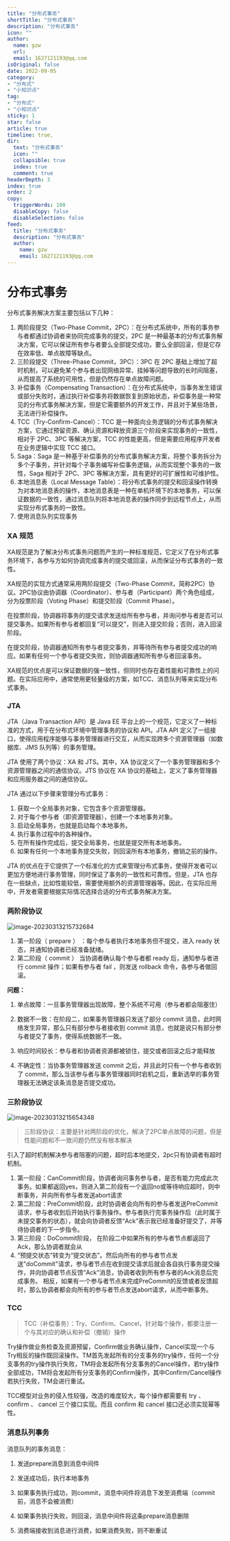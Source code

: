 ```yaml
---
title: "分布式事务"
shortTitle: "分布式事务"
description: "分布式事务"
icon: ""
author: 
  name: gzw
  url: 
  email: 1627121193@qq.com
isOriginal: false
date: 2022-09-05
category: 
- "分布式"
- "小知识点"
tag:
- "分布式"
- "小知识点"
sticky: 1
star: false
article: true
timeline: true,
dir:
  text: "分布式事务"
  icon: ""
  collapsible: true
  index: true
  comment: true
headerDepth: 3
index: true
order: 2
copy:
  triggerWords: 100
  disableCopy: false
  disableSelection: false
feed:
  title: "分布式事务"
  description: "分布式事务"
  author:
    name: gzw
    email: 1627121193@qq.com
---
```






# 分布式事务

分布式事务解决方案主要包括以下几种：

1. 两阶段提交（Two-Phase Commit，2PC）：在分布式系统中，所有的事务参与者都通过协调者来协同完成事务的提交，2PC 是一种最基本的分布式事务解决方案，它可以保证所有参与者要么全部提交成功，要么全部回滚，但是它存在效率低、单点故障等缺点。
2. 三阶段提交（Three-Phase Commit，3PC）：3PC 在 2PC 基础上增加了超时机制，可以避免某个参与者出现网络异常、挂掉等问题导致的长时间阻塞，从而提高了系统的可用性，但是仍然存在单点故障问题。
3. 补偿事务（Compensating Transaction）：在分布式系统中，当事务发生错误或部分失败时，通过执行补偿事务将数据恢复到原始状态，补偿事务是一种常见的分布式事务解决方案，但是它需要额外的开发工作，并且对于某些场景，无法进行补偿操作。
4. TCC（Try-Confirm-Cancel）：TCC 是一种面向业务逻辑的分布式事务解决方案，它通过预留资源、确认资源和释放资源三个阶段来实现事务的一致性，相对于 2PC、3PC 等解决方案，TCC 的性能更高，但是需要应用程序开发者在业务逻辑中实现 TCC 接口。
5. Saga：Saga 是一种基于补偿事务的分布式事务解决方案，将整个事务拆分为多个子事务，并针对每个子事务编写补偿事务逻辑，从而实现整个事务的一致性，Saga 相对于 2PC、3PC 等解决方案，具有更好的可扩展性和可维护性。
6. 本地消息表（Local Message Table）：将分布式事务的提交和回滚操作转换为对本地消息表的操作，本地消息表是一种在单机环境下的本地事务，可以保证数据的一致性，通过消息队列将本地消息表的操作同步到远程节点上，从而实现分布式事务的一致性。
7. 使用消息队列实现事务





### XA 规范

XA规范是为了解决分布式事务问题而产生的一种标准规范，它定义了在分布式事务环境下，各参与方如何协调完成事务的提交或回滚，从而保证分布式事务的一致性。

XA规范的实现方式通常采用两阶段提交（Two-Phase Commit，简称2PC）协议。2PC协议由协调器（Coordinator）、参与者（Participant）两个角色组成，分为投票阶段（Voting Phase）和提交阶段（Commit Phase）。

在投票阶段，协调器将事务的提交请求发送给所有参与者，并询问参与者是否可以提交事务。如果所有参与者都回复“可以提交”，则进入提交阶段；否则，进入回滚阶段。

在提交阶段，协调器通知所有参与者提交事务，并等待所有参与者提交成功的响应。如果有任何一个参与者提交失败，则协调器通知所有参与者回滚事务。

XA规范的优点是可以保证数据的强一致性，但同时也存在着性能和可靠性上的问题。在实际应用中，通常使用更轻量级的方案，如TCC、消息队列等来实现分布式事务。





### JTA

JTA（Java Transaction API）是 Java EE 平台上的一个规范，它定义了一种标准的方式，用于在分布式环境中管理事务的协议和 API。JTA API 定义了一组接口，使得应用程序能够与事务管理器进行交互，从而实现跨多个资源管理器（如数据库、JMS 队列等）的事务管理。

JTA 使用了两个协议：XA 和 JTS。其中，XA 协议定义了一个事务管理器和多个资源管理器之间的通信协议。JTS 协议在 XA 协议的基础上，定义了事务管理器和应用服务器之间的通信协议。

JTA 通过以下步骤来管理分布式事务：

1. 获取一个全局事务对象，它包含多个资源管理器。
2. 对于每个参与者（即资源管理器），创建一个本地事务对象。
3. 启动全局事务，也就是启动每个本地事务。
4. 执行事务过程中的各种操作。
5. 在所有操作完成后，提交全局事务，也就是提交所有本地事务。
6. 如果有任何一个本地事务提交失败，则回滚所有本地事务，撤销之前的操作。

JTA 的优点在于它提供了一个标准化的方式来管理分布式事务，使得开发者可以更加方便地进行事务管理，同时保证了事务的一致性和可靠性。但是，JTA 也存在一些缺点，比如性能较低，需要使用额外的资源管理器等。因此，在实际应用中，开发者需要根据实际情况选择合适的分布式事务解决方案。





### 两阶段协议

![image-20230313215732684](https://my-photos-1.oss-cn-hangzhou.aliyuncs.com/markdown//%E5%88%86%E5%B8%83%E5%BC%8F%E4%BA%8B%E5%8A%A1/20230313/%E4%B8%A4%E9%98%B6%E6%AE%B5%E5%8D%8F%E8%AE%AE.png)

1. 第一阶段（ prepare ） ：每个参与者执行本地事务但不提交，进入 ready 状态，并通知协调者已经准备就绪。
2. 第二阶段（ commit ） 当协调者确认每个参与者都 ready 后，通知参与者进行 commit 操作；如果有参与者 fail ，则发送 rollback 命令，各参与者做回滚。

**问题：**

1. 单点故障：一旦事务管理器出现故障，整个系统不可用（参与者都会阻塞住）

2. 数据不一致：在阶段二，如果事务管理器只发送了部分 commit 消息，此时网络发生异常，那么只有部分参与者接收到 commit 消息，也就是说只有部分参与者提交了事务，使得系统数据不一致。

3. 响应时间较长：参与者和协调者资源都被锁住，提交或者回滚之后才能释放
4. 不确定性：当协事务管理器发送 commit 之后，并且此时只有一个参与者收到了 commit，那么当该参与者与事务管理器同时宕机之后，重新选举的事务管理器无法确定该条消息是否提交成功。



### 三阶段协议

![image-20230313215654348](https://my-photos-1.oss-cn-hangzhou.aliyuncs.com/markdown//%E5%88%86%E5%B8%83%E5%BC%8F%E4%BA%8B%E5%8A%A1/20230313/%E4%B8%89%E9%98%B6%E6%AE%B5%E5%8D%8F%E8%AE%AE.png)

> 三阶段协议：主要是针对两阶段的优化，解决了2PC单点故障的问题，但是性能问题和不一致问题仍然没有根本解决

引入了超时机制解决参与者阻塞的问题，超时后本地提交，2pc只有协调者有超时机制。

1. 第一阶段：CanCommit阶段，协调者询问事务参与者，是否有能力完成此次事务。如果都返回yes，则进入第二阶段有一个返回no或等待响应超时，则中断事务，并向所有参与者发送abort请求
2. 第二阶段：PreCommit阶段，此时协调者会向所有的参与者发送PreCommit请求，参与者收到后开始执行事务操作。参与者执行完事务操作后（此时属于未提交事务的状态），就会向协调者反馈“Ack”表示我已经准备好提交了，并等待协调者的下一步指令。
3. 第三阶段：DoCommit阶段， 在阶段二中如果所有的参与者节点都返回了Ack，那么协调者就会从
4. “预提交状态”转变为“提交状态”。然后向所有的参与者节点发送"doCommit"请求，参与者节点在收到提交请求后就会各自执行事务提交操作，并向协调者节点反馈“Ack”消息，协调者收到所有参与者的Ack消息后完成事务。 相反，如果有一个参与者节点未完成PreCommit的反馈或者反馈超时，那么协调者都会向所有的参与者节点发送abort请求，从而中断事务。





### TCC

> TCC（补偿事务）：Try、Confirm、Cancel，针对每个操作，都要注册一个与其对应的确认和补偿（撤销）操作

Try操作做业务检查及资源预留，Confirm做业务确认操作，Cancel实现一个与Try相反的操作既回滚操作。TM首先发起所有的分支事务的try操作，任何一个分支事务的try操作执行失败，TM将会发起所有分支事务的Cancel操作，若try操作全部成功，TM将会发起所有分支事务的Confirm操作，其中Confirm/Cancel操作若执行失败，TM会进行重试。

TCC模型对业务的侵入性较强，改造的难度较大，每个操作都需要有 try 、 confirm 、 cancel 三个接口实现。而且 confirm 和 cancel 接口还必须实现幂等性。





### 消息队列事务

消息队列的事务消息：

1. 发送prepare消息到消息中间件

2. 发送成功后，执行本地事务

3. 如果事务执行成功，则commit，消息中间件将消息下发至消费端（commit前，消息不会被消费）
4. 如果事务执行失败，则回滚，消息中间件将这条prepare消息删除
5. 消费端接收到消息进行消费，如果消费失败，则不断重试